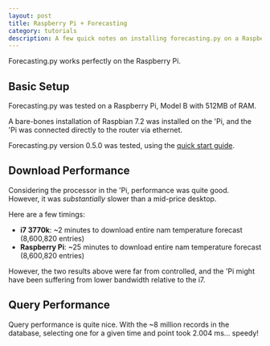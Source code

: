 ```yaml
---
layout: post
title: Raspberry Pi + Forecasting
category: tutorials
description: A few quick notes on installing forecasting.py on a Raspberry Pi
---
```


Forecasting.py works perfectly on the Raspberry Pi. 

<h2 id="basic-setup">Basic Setup</h2>

Forecasting.py was tested on a Raspberry Pi, Model B with 512MB of RAM. 

A bare-bones installation of Raspbian 7.2 was installed on the 'Pi, and the 'Pi was connected directly to the router via ethernet.

Forecasting.py version 0.5.0 was tested, using the [quick start guide](/documentation/quick-start/).

<h2 id="download-performance">Download Performance</h2>

Considering the processor in the 'Pi, performance was quite good. However, it was _substantially_ slower than a mid-price desktop.

Here are a few timings:

-  **i7 3770k**: ~2 minutes to download entire nam temperature forecast (8,600,820 entries)
-  **Raspberry Pi**: ~25 minutes to download entire nam temperature forecast (8,600,820 entries)

However, the two results above were far from controlled, and the 'Pi might have been suffering from lower bandwidth relative to the i7.

<h2 id="query-performance">Query Performance</h2>

Query performance is quite nice. With the ~8 million records in the database, selecting one for a given time and point took 2.004 ms... speedy!

